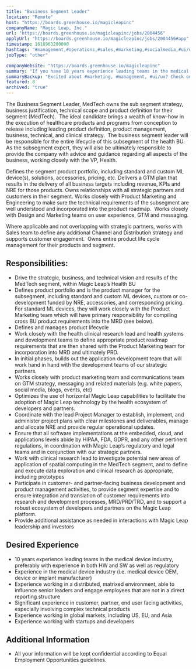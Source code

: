 ```yaml
---
title: "Business Segment Leader"
location: "Remote"
host: "https://boards.greenhouse.io/magicleapinc"
companyName: "Magic Leap, Inc."
url: "https://boards.greenhouse.io/magicleapinc/jobs/2004456"
applyUrl: "https://boards.greenhouse.io/magicleapinc/jobs/2004456#app"
timestamp: 1618963200000
hashtags: "#management,#operations,#sales,#marketing,#socialmedia,#ui/ux,#translation,#optimization"
jobType: "other"

companyWebsite: "https://boards.greenhouse.io/magicleapinc"
summary: "If you have 10 years experience leading teams in the medical device industry, preferably with experience in both HW and SW as well as regulatory, Magic Leap is looking for someone with your knowledge."
summaryBackup: "Excited about #marketing, #management, #ui/ux? Check out this job post!"
featured: 8
archived: "true"
---
```


The Business Segment Leader, MedTech owns the sub segment strategy, business justification, technical scope and product definition for their segment (MedTech).  The ideal candidate brings a wealth of know-how in the execution of healthcare products and programs from conception to release including leading product definition, product management, business, technical, and clinical strategy.  The business segment leader will be responsible for the entire lifecycle of this subsegment of the health BU.  As the subsegment expert, they will also be ultimately responsible to provide the company with advice and guidance regarding all aspects of the business, working closely with the VP, Health.

Defines the segment product portfolio, including standard and custom ML device(s), solutions, accessories, pricing, etc. Delivers a GTM plan that results in the delivery of all business targets including revenue, KPIs and NRE for those products. Owns relationships with all strategic partners and customers in their segment. Works closely with Product Marketing and Engineering to make sure the technical requirements of the subsegment are well understood and incorporated into the product roadmap.  Works closely with Design and Marketing teams on user experience, GTM and messaging. 

Where applicable and not overlapping with strategic partners, works with Sales team to define any additional Channel and Distribution strategy and supports customer engagement.  Owns entire product life cycle management for their products and segment.

## Responsibilities:

*   Drive the strategic, business, and technical vision and results of the MedTech segment, within Magic Leap’s Health BU
*   Defines product portfolio and is the product manager for the subsegment, including standard and custom ML devices, custom or co-development funded by NRE, accessories, and corresponding pricing.  For standard ML devices, they will work closely with the Product Marketing team which will have primary responsibility for compiling cross BU product requirements into the MRD (see below).
*   Defines and manages product lifecycle
*   Work closely with the health clinical research lead and health systems and development teams to define appropriate product roadmap requirements that are then shared with the Product Marketing team for incorporation into MRD and ultimately PRD.
*   In initial phases, builds out the application development team that will work hand in hand with the development teams of our strategic partners. 
*   Works closely with product marketing team and communications team on GTM strategy, messaging and related materials (e.g. white papers, social media, blogs, events, etc)
*   Optimizes the use of horizontal Magic Leap capabilities to facilitate the adoption of Magic Leap technology by the health ecosystem of developers and partners.
*   Coordinate with the lead Project Manager to establish, implement, and administer project plans with clear milestones and deliverables, manage and allocate NRE and provide regular operational updates.
*   Ensure that all software implementations at the embedded, cloud, and applications levels abide by HIPAA, FDA, GDPR, and any other pertinent regulations, in coordination with Magic Leap’s regulatory and legal teams and in conjunction with our strategic partners.
*   Work with clinical research lead to investigate potential new areas of application of spatial computing in the MedTech segment, and to define and execute data exploration and clinical research as appropriate, including prototypes
*   Participate in customer- and partner-facing business development and product management activities, to provide segment expertise and to ensure integration and translation of customer requirements into research and development processes, MRD/PRD/TRD, and to support a robust ecosystem of developers and partners on the Magic Leap platform.
*   Provide additional assistance as needed in interactions with Magic Leap leadership and investors

## Desired Experience

*   10 years experience leading teams in the medical device industry, preferably with experience in both HW and SW as well as regulatory
*   Experience in the medical device industry (i.e. medical device OEM, device or implant manufacturer)
*   Experience working in a distributed, matrixed environment, able to influence senior leaders and engage employees that are not in a direct reporting structure
*   Significant experience in customer, partner, end user facing activities, especially involving complex technical products
*   Experience working in global markets, including US, EU, and Asia
*   Experience working with startups and developers

## Additional Information

*   All your information will be kept confidential according to Equal Employment Opportunities guidelines.

